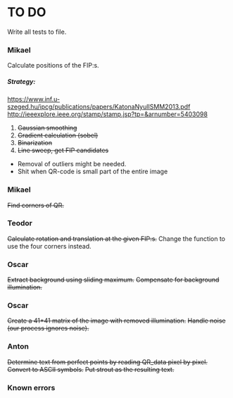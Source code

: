 TO DO
=====
Write all tests to file.

### Mikael
Calculate positions of the FIP:s.

##### Strategy:
https://www.inf.u-szeged.hu/ipcg/publications/papers/KatonaNyulISMM2013.pdf
http://ieeexplore.ieee.org/stamp/stamp.jsp?tp=&arnumber=5403098

1. ~~Gaussian smoothing~~
2. ~~Gradient calculation (sobel)~~
3. ~~Binarization~~
4. ~~Line sweep, get FIP candidates~~
 * Removal of outliers might be needed.
 * Shit when QR-code is small part of the entire image

### Mikael
~~Find corners of QR.~~

### Teodor
~~Calculate rotation and translation at the given FIP:s.~~
Change the function to use the four corners instead.

### Oscar
~~Extract background using sliding maximum.~~
~~Compensate for background illumination.~~

### Oscar
~~Create a 41*41 matrix of the image with removed illumination.~~
~~Handle noise (our process ignores noise).~~

### Anton
~~Determine text from perfect points by reading QR_data pixel by pixel.~~
~~Convert to ASCII symbols.~~
~~Put strout as the resulting text.~~

### Known errors
